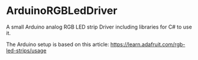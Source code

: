 # ArduinoRGBLedDriver
A small Arduino analog RGB LED strip Driver including libraries for C# to use it.

The Arduino setup is based on this article: https://learn.adafruit.com/rgb-led-strips/usage